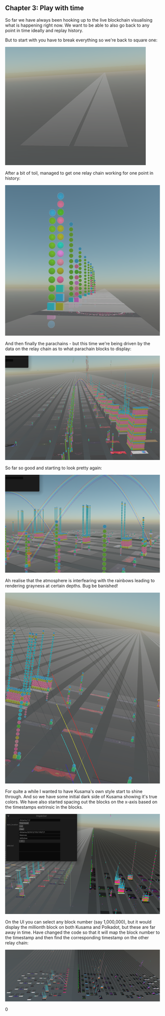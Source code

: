## Chapter 3: Play with time

So far we have always been hooking up to the live blockchain visualising what is happening right now. We want to be able to also go back to any point in time ideally and replay history.

But to start with you have to break everything so we're back to square one:

![broken](chapter3/Screenshot%20from%202022-05-22%2013-22-57.png)

After a bit of toil, managed to get one relay chain working for one point in history:

![relay-point-in-time](chapter3/Screenshot%20from%202022-05-24%2010-30-43.png)

And then finally the parachains - but this time we're being driven by the data on the relay chain as to what parachain blocks to display:

![parachains-in-time](chapter3/Screenshot%20from%202022-05-26%2007-42-37.png)

So far so good and starting to look pretty again:

![pretty-good](chapter3/Screenshot%20from%202022-05-29%2007-05-21.png)

Ah realise that the atmosphere is interfearing with the rainbows leading to rendering grayness at certain depths. Bug be banished!

![bug-banishd](chapter3/Screenshot%20from%202022-05-29%2007-09-49.png)

For quite a while I wanted to have Kusama's own style start to shine through. And so we have some initial dark side of Kusama showing it's true colors. We have also started spacing out the blocks on the x-axis based on the timestamps extrinsic in the blocks.

![darkside](chapter3/Screenshot%20from%202022-06-03%2016-21-36.png)

On the UI you can select any block number (say 1,000,000), but it would display the millionth block on both Kusama and Polkadot, but these are far away in time. Have changed the code so that it will map the block number to the timestamp and then find the corresponding timestamp on the other relay chain:

![truetime](chapter3/Screenshot%20from%202022-06-04%2019-36-54.png)



























0
